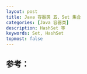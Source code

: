 ```yaml
---
layout: post
title: Java 容器类 五、Set 集合
categories: [Java 容器类]
description: HashSet 等
keywords: Set, HashSet
topmost: false
---
```












## 参考：


